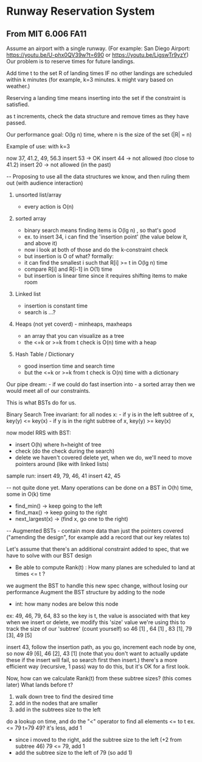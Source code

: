 # Runway Reservation System
## From MIT 6.006 FA11

Assume an airport with a single runway. 
(For example: San Diego Airport: https://youtu.be/U-phx0QV39w?t=690 or https://youtu.be/LigswTr9yzY)
Our problem is to reserve times for future landings. 

Add time t to the set R of landing times IF no other landings are scheduled within k minutes
(for example, k=3 minutes. k might vary based on weather.)

Reserving a landing time means inserting into the set if the constraint is satisfied.

as t increments, check the data structure and remove times as they have passed.

Our performance goal:
O(lg n) time, where n is the size of the set (|R| = n)

Example of use:
with k=3

now 37, 41.2, 49, 56.3
insert 53 -> OK
insert 44 -> not allowed (too close to 41.2)
insert 20 -> not allowed (in the past)

--
Proposing to use all the data structures we know, and then ruling them out
(with audience interaction)
1. unsorted list/array
	- every action is O(n)
2. sorted array
	- binary search means finding items is O(lg n) , so that's good
	- ex. to insert 34, i can find the 'insertion point' (the value below it, and above it)
	- now i look at both of those and do the k-constraint check
	- but insertion is O of what?
	formally:
	- it can find the smallest i such that R[i] >= t in O(lg n) time
	- compare R[i] and R[i-1] in O(1) time
	- but insertion is linear time since it requires shifting items to make room

3. Linked list
	- insertion is constant time
	- search is ...?

4. Heaps (not yet coverd) - minheaps, maxheaps
	- an array that you can visualize as a tree
	- the <=k or >=k from t check is O(n) time with a heap

5. Hash Table / Dictionary
	- good insertion time and search time
	- but the <=k or >=k from t check is O(n) time with a dictionary

Our pipe dream:
	- if we could do fast insertion into
	- a sorted array
then we would meet all of our constraints.

This is what BSTs do for us.

Binary Search Tree invariant:
	for all nodes x:
	- if y is in the left subtree of x, key(y) <= key(x)
	- if y is in the right subtree of x, key(y) >= key(x)


now model RRS with BST:
- insert O(h) where h=height of tree
- check (do the check during the search)
- delete
we haven't covered delete yet, when we do, we'll need to move pointers around (like with linked lists)


sample run:
insert 49, 79, 46, 41
insert 42, 45 

--
not quite done yet.
Many operations can be done on a BST in O(h) time, some in O(k) time

- find_min() -> keep going to the left
- find_max() -> keep going to the right
- next_largest(x) -> (find x, go one to the right)

--
Augmented BSTs - contain more data than just the pointers covered
("amending the design", for example add a record that our key relates to)

Let's assume that there's an additional constraint added to spec, that we have to solve with our BST design
- Be able to compute Rank(t) : How many planes are scheduled to land at times <= t ?

we augment the BST to handle this new spec change, without losing our performance
Augment the BST structure by adding to the node
- int: how many nodes are below this node

ex: 49, 46, 79, 64, 83
so the key is t, the value is associated with that key
when we insert or delete, we modify this 'size' value
we're using this to track the size of our 'subtree' (count yourself)
so 46 [1] , 64 [1] , 83 [1], 79 [3], 49 [5]

insert 43, follow the insertion path, as you go, increment each node by one,
so now 49 [6], 46 [2], 43 [1]
(note that you don't want to actually update these if the insert will fail, so search first then insert.)
there's a more efficient way (recursive, 1 pass) way to do this, but it's OK for a first look.

Now, how can we calculate Rank(t) from these subtree sizes?
(this comes later)
What lands before t?
1. walk down tree to find the desired time
2. add in the nodes that are smaller
3. add in the subtrees size to the left

do a lookup on time, and do the "<" operator to find all elements <= to t
ex. <= 79 t=79
49? it's less, add 1
- since i moved to the right, add the subtree size to the left (+2 from subtree 46)
79 <= 79, add 1
- add the subtree size to the left of 79 (so add 1)







